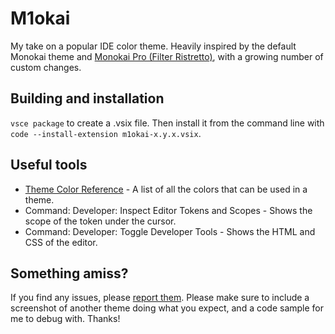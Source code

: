 # M1okai

My take on a popular IDE color theme. Heavily inspired by the default Monokai theme and [Monokai Pro (Filter Ristretto)](https://marketplace.visualstudio.com/items?itemName=monokai.theme-monokai-pro-vscode), with a growing number of custom changes.

## Building and installation

`vsce package` to create a .vsix file. Then install it from the command line with `code --install-extension m1okai-x.y.x.vsix`.

## Useful tools

- [Theme Color Reference](https://code.visualstudio.com/api/references/theme-color) - A list of all the colors that can be used in a theme.
- Command: Developer: Inspect Editor Tokens and Scopes - Shows the scope of the token under the cursor.
- Command: Developer: Toggle Developer Tools - Shows the HTML and CSS of the editor.

## Something amiss?

If you find any issues, please [report them](https://github.com/martinmeneval/m1okai/issues). Please make sure to include a screenshot of another theme doing what you expect, and a code sample for me to debug with. Thanks!
